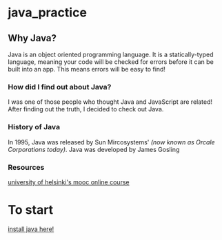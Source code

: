 # java_practice

## Why Java?

Java is an object oriented programming language.
It is a statically-typed language, meaning your code will be checked for errors before it can be built into an app. This means errors will be easy to find!

### How did I find out about Java?

I was one of those people who thought Java and JavaScript are related! After finding out the truth, I decided to check out Java.

### History of Java

In 1995, Java was released by Sun Mircosystems' _(now known as Orcale Corporations today)_. Java was developed by James Gosling

### Resources

[university of helsinki's mooc online course](https://materiaalit.github.io/2013-oo-programming/part1/week-1/)

# To start

[install java here!](https://www.java.com/en/download/help/download_options.xml)
